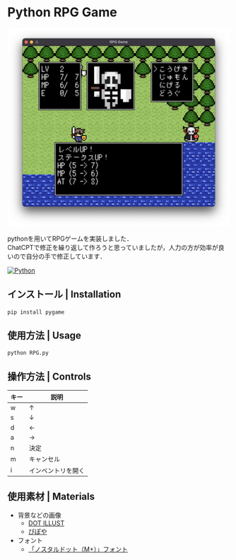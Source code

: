# Python RPG Game

![](images/hero.png)

pythonを用いてRPGゲームを実装しました．  
ChatCPTで修正を繰り返して作ろうと思っていましたが，人力の方が効率が良いので自分の手で修正しています．

[![Python][Python.js]][Python.link]

## インストール | Installation

```console
pip install pygame
```

## 使用方法 | Usage

```console
python RPG.py

```

## 操作方法 | Controls
| キー | 説明 |
| --- | --- |
| w | ↑ |
| s | ↓ |
| d | ← |
| a | → |
| n | 決定 |
| m | キャンセル |
| i | インベントリを開く |

## 使用素材 | Materials

- 背景などの画像
    - [DOT ILLUST](https://dot-illust.net/)
    - [ぴぽや](https://pipoya.net/)
- フォント
    - [「ノスタルドット（M+）」フォント](https://logotype.jp/nosutaru-dot.html)

<!-- MARKDOWN LINKS & IMAGES -->
[Python.js]: https://img.shields.io/badge/Python-3572A5?style=for-the-badge&logo=Python&logoColor=white
[Python.link]: https://www.python.org/